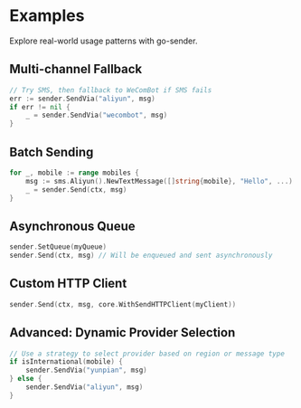 # Examples

Explore real-world usage patterns with go-sender.

## Multi-channel Fallback

```go
// Try SMS, then fallback to WeComBot if SMS fails
err := sender.SendVia("aliyun", msg)
if err != nil {
    _ = sender.SendVia("wecombot", msg)
}
```

## Batch Sending

```go
for _, mobile := range mobiles {
    msg := sms.Aliyun().NewTextMessage([]string{mobile}, "Hello", ...)
    _ = sender.Send(ctx, msg)
}
```

## Asynchronous Queue

```go
sender.SetQueue(myQueue)
sender.Send(ctx, msg) // Will be enqueued and sent asynchronously
```

## Custom HTTP Client

```go
sender.Send(ctx, msg, core.WithSendHTTPClient(myClient))
```

## Advanced: Dynamic Provider Selection

```go
// Use a strategy to select provider based on region or message type
if isInternational(mobile) {
    sender.SendVia("yunpian", msg)
} else {
    sender.SendVia("aliyun", msg)
}
```

